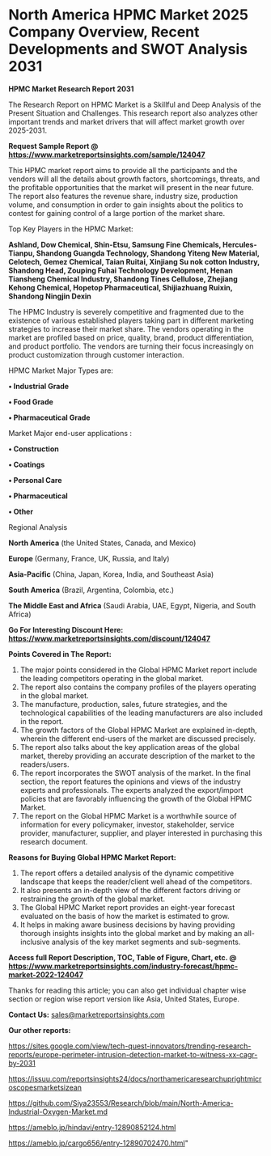 # North America HPMC Market 2025 Company Overview, Recent Developments and SWOT Analysis 2031

<strong>HPMC Market Research Report 2031</strong>

The Research Report on HPMC Market is a Skillful and Deep Analysis of the Present Situation and Challenges. This research report also analyzes other important trends and market drivers that will affect market growth over 2025-2031.

<strong>Request Sample Report @ <a href=https://www.marketreportsinsights.com/sample/124047>https://www.marketreportsinsights.com/sample/124047</a></strong>

This HPMC market report aims to provide all the participants and the vendors will all the details about growth factors, shortcomings, threats, and the profitable opportunities that the market will present in the near future. The report also features the revenue share, industry size, production volume, and consumption in order to gain insights about the politics to contest for gaining control of a large portion of the market share.

Top Key Players in the HPMC Market:

<strong>Ashland, Dow Chemical, Shin-Etsu, Samsung Fine Chemicals, Hercules-Tianpu, Shandong Guangda Technology, Shandong Yiteng New Material, Celotech, Gemez Chemical, Taian Ruitai, Xinjiang Su nok cotton Industry, Shandong Head, Zouping Fuhai Technology Development, Henan Tiansheng Chemical Industry, Shandong Tines Cellulose, Zhejiang Kehong Chemical, Hopetop Pharmaceutical, Shijiazhuang Ruixin, Shandong Ningjin Dexin</strong>

The HPMC Industry is severely competitive and fragmented due to the existence of various established players taking part in different marketing strategies to increase their market share. The vendors operating in the market are profiled based on price, quality, brand, product differentiation, and product portfolio. The vendors are turning their focus increasingly on product customization through customer interaction.

HPMC Market Major Types are:

<strong>• Industrial Grade

• Food Grade

• Pharmaceutical Grade</strong>

Market Major end-user applications :

<strong>• Construction

• Coatings

• Personal Care

• Pharmaceutical

• Other</strong>

Regional Analysis

</u><strong><b>North America</b></strong> (the United States, Canada, and Mexico)

<strong><b>Europe </b></strong>(Germany, France, UK, Russia, and Italy)

<strong><b>Asia-Pacific</b></strong> (China, Japan, Korea, India, and Southeast Asia)

<strong><b>South America</b></strong> (Brazil, Argentina, Colombia, etc.)

<strong><b>The Middle East and Africa</b></strong> (Saudi Arabia, UAE, Egypt, Nigeria, and South Africa)

<strong>Go For Interesting Discount Here: <a href=https://www.marketreportsinsights.com/discount/124047>https://www.marketreportsinsights.com/discount/124047</a></strong>

<strong>Points Covered in The Report:</strong>
<ol>
  <li>The major points considered in the Global HPMC Market report include the leading competitors operating in the global market.</li>
  <li>The report also contains the company profiles of the players operating in the global market.</li>
  <li>The manufacture, production, sales, future strategies, and the technological capabilities of the leading manufacturers are also included in the report.</li>
  <li>The growth factors of the Global HPMC Market are explained in-depth, wherein the different end-users of the market are discussed precisely.</li>
  <li>The report also talks about the key application areas of the global market, thereby providing an accurate description of the market to the readers/users.</li>
  <li>The report incorporates the SWOT analysis of the market. In the final section, the report features the opinions and views of the industry experts and professionals. The experts analyzed the export/import policies that are favorably influencing the growth of the Global HPMC Market.</li>
  <li>The report on the Global HPMC Market is a worthwhile source of information for every policymaker, investor, stakeholder, service provider, manufacturer, supplier, and player interested in purchasing this research document.</li>
</ol>
<strong>Reasons for Buying Global HPMC Market Report:</strong>

<ol>
  <li>The report offers a detailed analysis of the dynamic competitive landscape that keeps the reader/client well ahead of the competitors.</li>
  <li>It also presents an in-depth view of the different factors driving or restraining the growth of the global market.</li>
  <li>The Global HPMC Market report provides an eight-year forecast evaluated on the basis of how the market is estimated to grow.</li>
  <li>It helps in making aware business decisions by having providing thorough insights insights into the global market and by making an all-inclusive analysis of the key market segments and sub-segments.</li>
</ol>
<strong>Access full Report Description, TOC, Table of Figure, Chart, etc. @ <a href=https://www.marketreportsinsights.com/industry-forecast/hpmc-market-2022-124047>https://www.marketreportsinsights.com/industry-forecast/hpmc-market-2022-124047</a></strong>


Thanks for reading this article; you can also get individual chapter wise section or region wise report version like Asia, United States, Europe.

<strong>Contact Us:</strong>
sales@marketreportsinsights.com

<strong>Our other reports:</strong>

<a href=https://sites.google.com/view/tech-quest-innovators/trending-research-reports/europe-perimeter-intrusion-detection-market-to-witness-xx-cagr-by-2031>https://sites.google.com/view/tech-quest-innovators/trending-research-reports/europe-perimeter-intrusion-detection-market-to-witness-xx-cagr-by-2031</a>

<a href=https://issuu.com/reportsinsights24/docs/northamericaresearchuprightmicroscopesmarketsizean>https://issuu.com/reportsinsights24/docs/northamericaresearchuprightmicroscopesmarketsizean</a>

<a href=https://github.com/Siya23553/Research/blob/main/North-America-Industrial-Oxygen-Market.md>https://github.com/Siya23553/Research/blob/main/North-America-Industrial-Oxygen-Market.md</a>

<a href=https://ameblo.jp/hindavi/entry-12890852124.html>https://ameblo.jp/hindavi/entry-12890852124.html</a>

<a href=https://ameblo.jp/cargo656/entry-12890702470.html>https://ameblo.jp/cargo656/entry-12890702470.html</a>"
